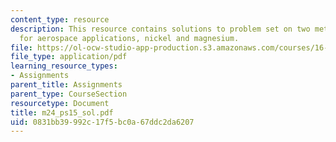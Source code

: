 ```yaml
---
content_type: resource
description: This resource contains solutions to problem set on two metals of interest
  for aerospace applications, nickel and magnesium.
file: https://ol-ocw-studio-app-production.s3.amazonaws.com/courses/16-01-unified-engineering-i-ii-iii-iv-fall-2005-spring-2006/0831bb39992c17f5bc0a67ddc2da6207_m24_ps15_sol.pdf
file_type: application/pdf
learning_resource_types:
- Assignments
parent_title: Assignments
parent_type: CourseSection
resourcetype: Document
title: m24_ps15_sol.pdf
uid: 0831bb39-992c-17f5-bc0a-67ddc2da6207
---
```

